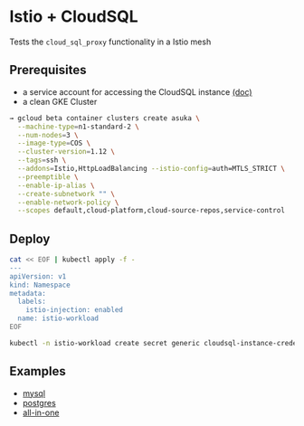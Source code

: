 # Istio + CloudSQL

Tests the `cloud_sql_proxy` functionality in a Istio mesh

## Prerequisites

* a service account for accessing the CloudSQL instance [(doc)](https://cloud.google.com/sql/docs/mysql/connect-external-app#4_if_required_by_your_authentication_method_create_a_service_account)
* a clean GKE Cluster

```sh
→ gcloud beta container clusters create asuka \
  --machine-type=n1-standard-2 \
  --num-nodes=3 \
  --image-type=COS \
  --cluster-version=1.12 \
  --tags=ssh \
  --addons=Istio,HttpLoadBalancing --istio-config=auth=MTLS_STRICT \
  --preemptible \
  --enable-ip-alias \
  --create-subnetwork "" \
  --enable-network-policy \
  --scopes default,cloud-platform,cloud-source-repos,service-control
```

## Deploy

```sh
cat << EOF | kubectl apply -f -
---
apiVersion: v1
kind: Namespace
metadata:
  labels:
    istio-injection: enabled
  name: istio-workload
EOF
```

```sh
kubectl -n istio-workload create secret generic cloudsql-instance-credentials --from-file=/path/to/cloudsqlclient.json
```

## Examples

* [mysql](mysql)
* [postgres](postgres)
* [all-in-one](all-in-one.yaml)
